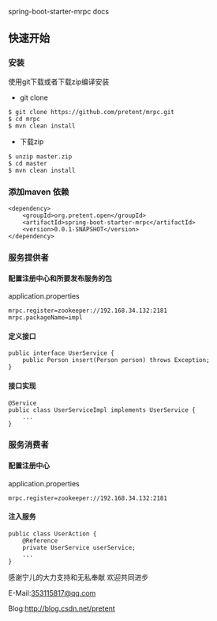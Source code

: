 spring-boot-starter-mrpc docs 

## 快速开始

### 安装

使用git下载或者下载zip编译安装

* git clone

```
$ git clone https://github.com/pretent/mrpc.git
$ cd mrpc
$ mvn clean install
```

* 下载zip

```
$ unzip master.zip
$ cd master
$ mvn clean install
```

### 添加maven 依赖
```
<dependency>
	<groupId>org.pretent.open</groupId>
	<artifactId>spring-boot-starter-mrpc</artifactId>
	<version>0.0.1-SNAPSHOT</version>
</dependency>
```
### 服务提供者
#### 配置注册中心和所要发布服务的包
application.properties
```
mrpc.register=zookeeper://192.168.34.132:2181
mrpc.packageName=impl
```
#### 定义接口
```
public interface UserService {
    public Person insert(Person person) throws Exception;
}
```
#### 接口实现
```
@Service
public class UserServiceImpl implements UserService {
    ...
}
```

### 服务消费者
#### 配置注册中心

application.properties
```
mrpc.register=zookeeper://192.168.34.132:2181
```
#### 注入服务
```
public class UserAction {
    @Reference
    private UserService userService;
    ...
}
```


感谢宁儿的大力支持和无私奉献
欢迎共同进步

E-Mail:353115817@qq.com

Blog:http://blog.csdn.net/pretent